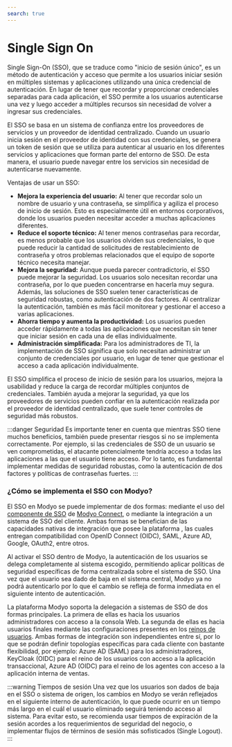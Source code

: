 ```yaml
---
search: true
---
```


# Single Sign On

Single Sign-On (SSO), que se traduce como "inicio de sesión único", es un método de autenticación y acceso que permite a los usuarios iniciar sesión en múltiples sistemas y aplicaciones utilizando una única credencial de autenticación. En lugar de tener que recordar y proporcionar credenciales separadas para cada aplicación, el SSO permite a los usuarios autenticarse una vez y luego acceder a múltiples recursos sin necesidad de volver a ingresar sus credenciales.

El SSO se basa en un sistema de confianza entre los proveedores de servicios y un proveedor de identidad centralizado. Cuando un usuario inicia sesión en el proveedor de identidad con sus credenciales, se genera un token de sesión que se utiliza para autenticar al usuario en los diferentes servicios y aplicaciones que forman parte del entorno de SSO. De esta manera, el usuario puede navegar entre los servicios sin necesidad de autenticarse nuevamente.

Ventajas de usar un SSO:
- **Mejora la experiencia del usuario:** Al tener que recordar solo un nombre de usuario y una contraseña, se simplifica y agiliza el proceso de inicio de sesión. Esto es especialmente útil en entornos corporativos, donde los usuarios pueden necesitar acceder a muchas aplicaciones diferentes.
- **Reduce el soporte técnico:** Al tener menos contraseñas para recordar, es menos probable que los usuarios olviden sus credenciales, lo que puede reducir la cantidad de solicitudes de restablecimiento de contraseña y otros problemas relacionados que el equipo de soporte técnico necesita manejar.
- **Mejora la seguridad:** Aunque pueda parecer contradictorio, el SSO puede mejorar la seguridad. Los usuarios solo necesitan recordar una contraseña, por lo que pueden concentrarse en hacerla muy segura. Además, las soluciones de SSO suelen tener características de seguridad robustas, como autenticación de dos factores. Al centralizar la autenticación, también es más fácil monitorear y gestionar el acceso a varias aplicaciones.
- **Ahorra tiempo y aumenta la productividad:** Los usuarios pueden acceder rápidamente a todas las aplicaciones que necesitan sin tener que iniciar sesión en cada una de ellas individualmente.
- **Administración simplificada:** Para los administradores de TI, la implementación de SSO significa que solo necesitan administrar un conjunto de credenciales por usuario, en lugar de tener que gestionar el acceso a cada aplicación individualmente.

El SSO simplifica el proceso de inicio de sesión para los usuarios, mejora la usabilidad y reduce la carga de recordar múltiples conjuntos de credenciales. También ayuda a mejorar la seguridad, ya que los proveedores de servicios pueden confiar en la autenticación realizada por el proveedor de identidad centralizado, que suele tener controles de seguridad más robustos.

:::danger Seguridad
Es importante tener en cuenta que mientras SSO tiene muchos beneficios, también puede presentar riesgos si no se implementa correctamente. Por ejemplo, si las credenciales de SSO de un usuario se ven comprometidas, el atacante potencialmente tendría acceso a todas las aplicaciones a las que el usuario tiene acceso. Por lo tanto, es fundamental implementar medidas de seguridad robustas, como la autenticación de dos factores y políticas de contraseñas fuertes.
:::

### ¿Cómo se implementa el SSO con Modyo?

El SSO en Modyo se puede implementar de dos formas: mediante el uso del [componente de SSO](/es/connect/components/infrastructure.html#single-sign-on-sso) de [Modyo Connect](/es/connect), o mediante la integración a un sistema de SSO del cliente. Ambas formas se benefician de las capacidades nativas de integración que posee la plataforma , las cuales entregan compatibilidad con OpenID Connect (OIDC), SAML, Azure AD, Google, OAuth2, entre otros.

Al activar el SSO dentro de Modyo, la autenticación de los usuarios se delega completamente al sistema escogido, permitiendo aplicar políticas de seguridad específicas de forma centralizada sobre el sistema de SSO. Una vez que el usuario sea dado de baja en el sistema central, Modyo ya no podrá autenticarlo por lo que el cambio se refleja de forma inmediata en el siguiente intento de autenticación.

La plataforma Modyo soporta la delegación a sistemas de SSO de dos formas principales. La primera de ellas es hacia los usuarios administradores con acceso a la consola Web. La segunda de ellas es hacia usuarios finales mediante las configuraciones presentes en los [reinos de usuarios](/es/platform/customers/realms). Ambas formas de integración son independientes entre sí, por lo que se podrán definir topologías específicas para cada cliente con bastante flexibilidad, por ejemplo: Azure AD (SAML) para los administradores, KeyCloak (OIDC) para el reino de los usuarios con acceso a la aplicación transaccional, Azure AD (OIDC) para el reino de los agentes con acceso a la aplicación interna de ventas.

:::warning Tiempos de sesión
Una vez que los usuarios son dados de baja en el SSO o sistema de origen, los cambios en Modyo se verán reflejados en el siguiente interno de autenticación, lo que puede ocurrir en un tiempo más largo en el cuál el usuario eliminado seguirá teniendo acceso al sistema. Para evitar esto, se recomienda usar tiempos de expiración de la sesión acordes a los requerimientos de seguridad del negocio, o implementar flujos de términos de sesión más sofisticados (Single Logout).
:::



